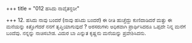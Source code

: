 +++
title = "012 ಹಸಿದು ನಾವೈತನ್ದರೀ"

+++
12. ಹಸಿದು ನಾವು ಬಂದರೆ (ನಾವು ಹಸಿದು ಬಂದರೆ) ಈ ರೀತಿ ಹುಚ್ಚೆದ್ದು ಕುಣಿದಾಡಿದರೆ ಮತ್ತು ಈ ಮನೆಯನ್ನು ಕಿತ್ತೊಗೆದರೆ ನನಗೆ ತೃಪ್ತಿಯಾಗುವುದೆ ? ಅರಸರುಗಳು ಅಧಿಕವಾಗಿ ಪ್ರಾರ್ಥಿಸಿದರೂ ಒಪ್ಪದೇ ನಿನ್ನ ಮನೆಗೆ ಬಂದೆವು. ನನ್ನನ್ನು ನಾಚಿಸಬೇಡ.  ವಿದುರ ಬಾ ಎನ್ನುತ ಕೃಷ್ಣನು ಮನೆಯನ್ನು ಪ್ರವೇಶಿಸಿದನು.